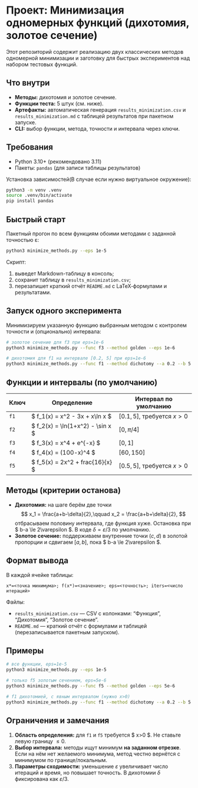 # Проект: Минимизация одномерных функций (дихотомия, золотое сечение)

Этот репозиторий содержит реализацию двух классических методов одномерной минимизации и заготовку для быстрых экспериментов над набором тестовых функций.

## Что внутри
- **Методы:** дихотомия и золотое сечение.
- **Функции теста:** 5 штук (см. ниже).
- **Артефакты:** автоматическая генерация `results_minimization.csv` и `results_minimization.md` с таблицей результатов при пакетном запуске.
- **CLI:** выбор функции, метода, точности и интервала через ключи.

## Требования
- Python 3.10+ (рекомендовано 3.11)
- Пакеты: `pandas` (для записи таблицы результатов)
  
Установка зависимостей(В случае если нужно виртуальное окружение):
```bash
python3 -m venv .venv
source .venv/bin/activate
pip install pandas
```

## Быстрый старт
Пакетный прогон по всем функциям обоими методами с заданной точностью ε:
```bash
python3 minimize_methods.py --eps 1e-5
```
Скрипт:
1) выведет Markdown-таблицу в консоль;  
2) сохранит таблицу в `results_minimization.csv`;  
3) перезапишет краткий отчёт `README.md` с LaTeX‑формулами и результатами.

## Запуск одного эксперимента
Минимизируем указанную функцию выбранным методом с контролем точности и (опционально) интервала:
```bash
# золотое сечение для f3 при eps=1e-6
python3 minimize_methods.py --func f3 --method golden --eps 1e-6

# дихотомия для f1 на интервале [0.2, 5] при eps=1e-6
python3 minimize_methods.py --func f1 --method dichotomy --a 0.2 --b 5 --eps 1e-6
```

## Функции и интервалы (по умолчанию)
| Ключ | Определение | Интервал по умолчанию |
|---|---|---|
| `f1` | $ f_1(x) = x^2 - 3x + x\ln x $ | $[0.1,\,5]$, требуется $x>0$ |
| `f2` | $ f_2(x) = \ln(1+x^2) - \sin x $ | $[0,\,\pi/4]$ |
| `f3` | $ f_3(x) = x^4 + e^{-x} $ | $[0,\,1]$ |
| `f4` | $ f_4(x) = (100-x)^4 $ | $[60,\,150]$ |
| `f5` | $ f_5(x) = 2x^2 + 	frac{16}{x} $ | $[0.5,\,5]$, требуется $x>0$ |

## Методы (критерии останова)
- **Дихотомия:** на шаге берём две точки
  $$
  x_1 = \frac{a+b-\delta}{2},\qquad x_2 = \frac{a+b+\delta}{2},
  $$
  отбрасываем половину интервала, где функция хуже. Остановка при $ b-a \le 2\varepsilon $. В коде $\delta = \varepsilon/3$ по умолчанию.
- **Золотое сечение:** поддерживаем внутренние точки $(c, d)$ в золотой пропорции и сдвигаем $[a,b]$, пока $ b-a \le 2\varepsilon $.

## Формат вывода
В каждой ячейке таблицы:  
```
x*=<точка минимума>; f(x*)=<значение>; eps=<точность>; iters=<число итераций>
```
Файлы:
- `results_minimization.csv` — CSV c колонками: “Функция”, “Дихотомия”, “Золотое сечение”.
- `README.md` — краткий отчёт с формулами и таблицей (перезаписывается пакетным запуском).

## Примеры
```bash
# все функции, eps=1e-5
python3 minimize_methods.py --eps 1e-5

# только f5 золотым сечением, eps=5e-6
python3 minimize_methods.py --func f5 --method golden --eps 5e-6

# f1 дихотомией, с явным интервалом (нужно x>0)
python3 minimize_methods.py --func f1 --method dichotomy --a 0.2 --b 5 --eps 1e-6
```

## Ограничения и замечания
1. **Область определения:** для `f1` и `f5` требуется $ x>0 $. Не ставьте левую границу $\le 0$.  
2. **Выбор интервала:** методы ищут минимум **на заданном отрезке**. Если на нём нет желаемого минимума, метод честно вернётся с минимумом по границе/локальным.  
3. **Параметры сходимости:** уменьшение $\varepsilon$ увеличивает число итераций и время, но повышает точность. В дихотомии $\delta$ фиксирована как $\varepsilon/3$.

